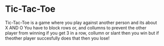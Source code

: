# Tic-Tac-Toe
Tic-Tac-Toe is a game where you play against another person and its about X AND O
You have to block rows or, and collumns to prevent the other player from winning
if you get  3 in a row, collumn or slant then you win but if theother player succesfully does that then you lose!
